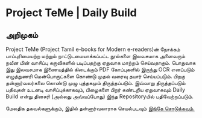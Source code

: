 # Project TeMe | Daily Build

## அறிமுகம்

Project TeMe (Project Tamil e-books for Modern e-readers)ன் நோக்கம் பாப்புரிமையற்ற மற்றும் நாட்டுடமையாக்கப்பட்ட நூல்களை இலவசமாக அனைவரும் நவீன மின் வாசிப்பு கருவிகளில் படிப்பதற்கு ஏதுவாக மாற்றம் செய்வதாகும். பொதுவாக இது இலவசமாக இணையத்தில் கிடைக்கும் PDF கோப்புகளில் இருந்து OCR எனப்படும் எழுத்துணரி மென்பொருட்களை கொண்டு முதல் வரைவு தயார் செய்யப்படும். பிறகு தன்னார்வலர்கலை கொண்டு முழு புத்தகமும் திருத்தப்படும். இவ்வாறு திருத்தப்படும் பதிவுகள் உடனடி வாசிப்புக்காகவும், பிழைகளை பிறர் கண்டறிய ஏதுவாகவும் Daily Build என்று தினசரி (அல்லது அவ்வப்போது) இந்த Repositoryயில் பதிவேற்றப்படும்.

மேலதிக தகவல்களுக்கும், இதில் தன்னார்வலாராக செயல்படவும் [இங்கே சொடுக்கவும்.](twitter.com/ProjectTeMe)
